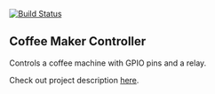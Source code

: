 [![Build Status](https://travis-ci.org/stardust66/CoffeeMakerRaspbian.svg?branch=master)](https://travis-ci.org/stardust66/CoffeeMakerRaspbian)

## Coffee Maker Controller

Controls a coffee machine with GPIO pins and a relay.

Check out project description [here](https://github.com/spseng/JasonChen/blob/master/coffee_machine.md).
